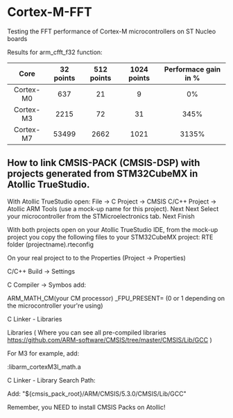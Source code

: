 # Cortex-M-FFT
Testing the FFT performance of Cortex-M microcontrollers on ST Nucleo boards

Results for arm_cfft_f32 function:

Core | 32 points | 512 points | 1024 points | Performace gain in % | 
:---: | :---: | :---: | :---: | :---: |
Cortex-M0 | 637 | 21 | 9 | 0% | 
Cortex-M3 | 2215 | 72 | 31 | 345% |
Cortex-M7 | 53499 | 2662 | 1021| 3135% |

## How to link CMSIS-PACK (CMSIS-DSP) with projects generated from STM32CubeMX in Atollic TrueStudio.

With Atollic TrueStudio open:
File -> C Project -> CMSIS C/C++ Project -> Atollic ARM Tools (use a mock-up name for this project).
Next
Next
Select your microcontroller from the STMicroelectronics tab.
Next
Finish

With both projects open on your Atollic TrueStudio IDE, from the mock-up project you copy the following files to your STM32CubeMX project:
RTE folder
(projectname).rteconfig 

On your real project to to the Properties (Project -> Properties)

C/C++ Build -> Settings 

C Compiler -> Symbos add:

ARM_MATH_CM(your CM processor)
_FPU_PRESENT= (0 or 1 depending on the microcontroller your're using)

C Linker - Libraries

Libraries ( Where you can see all pre-compiled libraries https://github.com/ARM-software/CMSIS/tree/master/CMSIS/Lib/GCC )

For M3 for example, add:

:libarm_cortexM3l_math.a

C Linker - Library Search Path:

Add: "${cmsis_pack_root}/ARM/CMSIS/5.3.0/CMSIS/Lib/GCC"

Remember, you NEED to install CMSIS Packs on Atollic!
